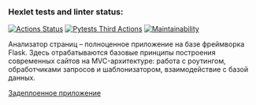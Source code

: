 ### Hexlet tests and linter status:
[![Actions Status](https://github.com/Antesser/python-project-83/workflows/hexlet-check/badge.svg)](https://github.com/Antesser/python-project-83/actions)
[![Pytests Third Actions](https://github.com/Antesser/python-project-83/actions/workflows/main.yml/badge.svg)](https://github.com/Antesser/python-project-83/actions/workflows/main.yml)
[![Maintainability](https://api.codeclimate.com/v1/badges/0118cc924d9ee5066737/maintainability)](https://codeclimate.com/github/Antesser/python-project-83/maintainability)

Анализатор страниц – полноценное приложение на базе фреймворка Flask. Здесь отрабатываются базовые принципы построения современных сайтов на MVC-архитектуре: работа с роутингом, обработчиками запросов и шаблонизатором, взаимодействие с базой данных.

 <a href="python-project-83-production-2c02.up.railway.app" target="_blank">Задеплоенное приложение</a>